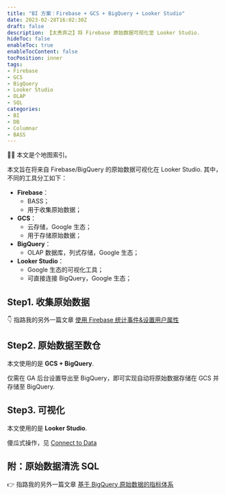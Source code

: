 ```yaml
---
title: "BI 方案：Firebase + GCS + BigQuery + Looker Studio"
date: 2023-02-28T16:02:30Z
draft: false
description: 【太贵弃之】将 Firebase 原始数据可视化至 Looker Studio.
hideToc: false
enableToc: true
enableTocContent: false
tocPosition: inner
tags:
- Firebase
- GCS
- BigQuery
- Looker Studio
- OLAP
- SQL
categories:
- BI
- DB
- Columnar
- BASS
---
```


🙇‍♀️ 本文是个地图索引。

本文旨在将来自 Firebase/BigQuery 的原始数据可视化在 Looker Studio. 其中，不同的工具分工如下：

- **Firebase**：
  - BASS；
  - 用于收集原始数据；
- **GCS**：
  - 云存储，Google 生态；
  - 用于存储原始数据；
- **BigQuery**：
  - OLAP 数据库，列式存储，Google 生态；
- **Looker Studio**：
  - Google 生态的可视化工具；
  - 可直接连接 BigQuery，Google 生态；

## Step1. 收集原始数据

👇 指路我的另外一篇文章 <a href="https://mollywangup.com/posts/tracking-logevent-and-setuserproperty-with-firebase-sdk/" target="_blank">使用 Firebase 统计事件&设置用户属性</a>

## Step2. 原始数据至数仓

本文使用的是 **GCS + BigQuery**.

仅需在 GA 后台设置导出至 BigQuery，即可实现自动将原始数据存储在 GCS 并存储至 BigQuery.

## Step3. 可视化

本文使用的是 **Looker Studio**.

傻瓜式操作，见 [Connect to Data](https://lookerstudio.google.com/data)

## 附：原始数据清洗 SQL

👉 指路我的另外一篇文章 <a href="https://mollywangup.com/posts/common-dimensions-and-metrics-based-on-bigquery-raw-data/" target="_blank">基于 BigQuery 原始数据的指标体系</a>
